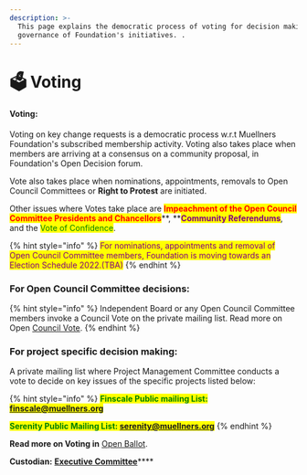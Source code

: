 ```yaml
---
description: >-
  This page explains the democratic process of voting for decision making
  governance of Foundation's initiatives. .
---
```


# 🗳 Voting

#### Voting:

Voting on key change requests is a democratic process w.r.t Muellners Foundation's subscribed membership activity. Voting also takes place when members are arriving at a consensus on a community proposal, in Foundation's Open Decision forum.

Vote also takes place when nominations, appointments, removals to Open Council Committees or **Right to Protest** are initiated.

Other issues where Votes take place are <mark style="color:red;">**Impeachment of the Open Council Committee Presidents and Chancellors**</mark>**, **<mark style="color:purple;">**Community Referendums**</mark>, and the <mark style="color:green;">Vote of Confidence</mark>.

{% hint style="info" %}
<mark style="color:purple;">For nominations, appointments and removal of Open Council Committee members, Foundation is moving towards an Election Schedule 2022.(TBA)</mark>&#x20;
{% endhint %}



### For Open Council Committee decisions:

{% hint style="info" %}
Independent Board or any Open Council Committee members invoke a Council Vote on the private mailing list. Read more on Open [Council Vote](open-council-vote.md).
{% endhint %}

### For project specific decision making:

A private mailing list where Project Management Committee conducts a vote to decide on key issues of the specific projects listed below:

{% hint style="info" %}
<mark style="color:green;">**Finscale Public mailing List: finscale@muellners.org**</mark>

<mark style="color:green;">**Serenity Public Mailing List:  serenity@muellners.org**</mark>
{% endhint %}

**Read more on Voting in** [Open Ballot](./).

**Custodian:** [**Executive Committee**](../../foundation/executive-council.md)****

